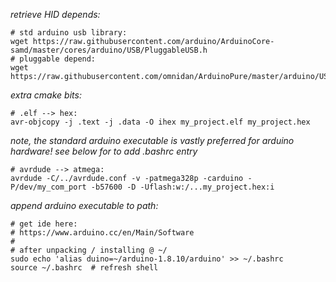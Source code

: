 
*retrieve HID depends:*
```shell script
# std arduino usb library:
wget https://raw.githubusercontent.com/arduino/ArduinoCore-samd/master/cores/arduino/USB/PluggableUSB.h
# pluggable depend:
wget https://raw.githubusercontent.com/omnidan/ArduinoPure/master/arduino/USBAPI.h
```

*extra cmake bits:*
``` shell script
# .elf --> hex:
avr-objcopy -j .text -j .data -O ihex my_project.elf my_project.hex
```     

*note, the standard arduino executable is vastly preferred for arduino hardware!  see below for to add .bashrc entry*
```shell script
# avrdude --> atmega:
avrdude -C/../avrdude.conf -v -patmega328p -carduino -P/dev/my_com_port -b57600 -D -Uflash:w:/...my_project.hex:i
``` 
    
*append arduino executable to path:*
```shell script
# get ide here:
# https://www.arduino.cc/en/Main/Software
# 
# after unpacking / installing @ ~/
sudo echo 'alias duino=~/arduino-1.8.10/arduino' >> ~/.bashrc
source ~/.bashrc  # refresh shell
```